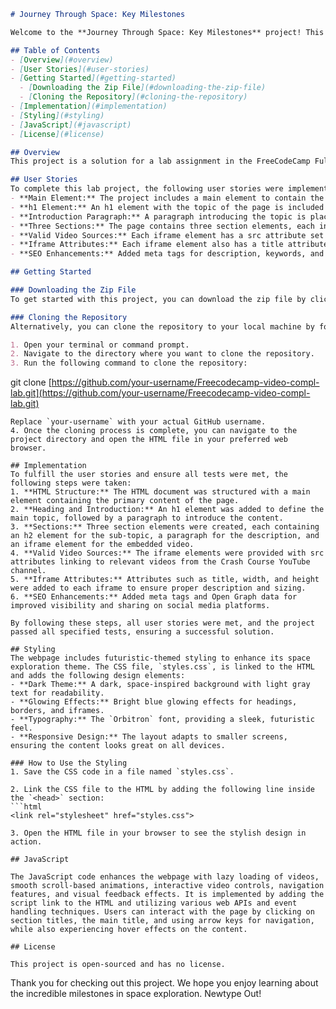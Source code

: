 ```markdown
# Journey Through Space: Key Milestones

Welcome to the **Journey Through Space: Key Milestones** project! This simple webpage highlights significant moments in the history of space exploration, complete with embedded videos from the Crash Course YouTube channel.

## Table of Contents
- [Overview](#overview)
- [User Stories](#user-stories)
- [Getting Started](#getting-started)
  - [Downloading the Zip File](#downloading-the-zip-file)
  - [Cloning the Repository](#cloning-the-repository)
- [Implementation](#implementation)
- [Styling](#styling)
- [JavaScript](#javascript)
- [License](#license)

## Overview
This project is a solution for a lab assignment in the FreeCodeCamp Full Stack Developer Track, which is a mandatory component of the curriculum. It showcases a series of key milestones in space exploration, from the early days of the Space Race to modern achievements in interplanetary travel. Each section includes an informative video to deepen your understanding of these fascinating topics.

## User Stories
To complete this lab project, the following user stories were implemented and ensured to meet all specifications:
- **Main Element:** The project includes a main element to contain the primary content.
- **h1 Element:** An h1 element with the topic of the page is included at the top.
- **Introduction Paragraph:** A paragraph introducing the topic is placed below the h1 element.
- **Three Sections:** The page contains three section elements, each including an h2 element for the sub-topic, a paragraph for the description, and an iframe element for the embedded video.
- **Valid Video Sources:** Each iframe element has a src attribute set to a valid video from the Crash Course YouTube channel.
- **Iframe Attributes:** Each iframe element also has a title attribute to describe the embedded content, and height and width attributes to set the element to a proper size.
- **SEO Enhancements:** Added meta tags for description, keywords, and Open Graph properties to improve search engine optimization.

## Getting Started

### Downloading the Zip File
To get started with this project, you can download the zip file by clicking on the green "Code" button on the GitHub repository and selecting "Download ZIP".

### Cloning the Repository
Alternatively, you can clone the repository to your local machine by following these steps:

1. Open your terminal or command prompt.
2. Navigate to the directory where you want to clone the repository.
3. Run the following command to clone the repository:
```

git clone [https://github.com/your-username/Freecodecamp-video-compl-lab.git](https://github.com/your-username/Freecodecamp-video-compl-lab.git)

````
Replace `your-username` with your actual GitHub username.
4. Once the cloning process is complete, you can navigate to the project directory and open the HTML file in your preferred web browser.

## Implementation
To fulfill the user stories and ensure all tests were met, the following steps were taken:
1. **HTML Structure:** The HTML document was structured with a main element containing the primary content of the page.
2. **Heading and Introduction:** An h1 element was added to define the main topic, followed by a paragraph to introduce the content.
3. **Sections:** Three section elements were created, each containing an h2 element for the sub-topic, a paragraph for the description, and an iframe element for the embedded video.
4. **Valid Video Sources:** The iframe elements were provided with src attributes linking to relevant videos from the Crash Course YouTube channel.
5. **Iframe Attributes:** Attributes such as title, width, and height were added to each iframe to ensure proper description and sizing.
6. **SEO Enhancements:** Added meta tags and Open Graph data for improved visibility and sharing on social media platforms.

By following these steps, all user stories were met, and the project passed all specified tests, ensuring a successful solution.

## Styling
The webpage includes futuristic-themed styling to enhance its space exploration theme. The CSS file, `styles.css`, is linked to the HTML and adds the following design elements:
- **Dark Theme:** A dark, space-inspired background with light gray text for readability.
- **Glowing Effects:** Bright blue glowing effects for headings, borders, and iframes.
- **Typography:** The `Orbitron` font, providing a sleek, futuristic feel.
- **Responsive Design:** The layout adapts to smaller screens, ensuring the content looks great on all devices.

### How to Use the Styling
1. Save the CSS code in a file named `styles.css`.

2. Link the CSS file to the HTML by adding the following line inside the `<head>` section:
```html
<link rel="stylesheet" href="styles.css">

3. Open the HTML file in your browser to see the stylish design in action.
````
````
## JavaScript

The JavaScript code enhances the webpage with lazy loading of videos, smooth scroll-based animations, interactive video controls, navigation features, and visual feedback effects. It is implemented by adding the script link to the HTML and utilizing various web APIs and event handling techniques. Users can interact with the page by clicking on section titles, the main title, and using arrow keys for navigation, while also experiencing hover effects on the content.

## License

This project is open-sourced and has no license.

````

Thank you for checking out this project. We hope you enjoy learning about the incredible milestones in space exploration.
Newtype Out!

```
```
